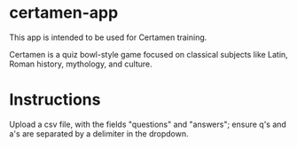 # certamen-app

This app is intended to be used for Certamen training. 

Certamen is a quiz bowl-style game focused on classical subjects like Latin, Roman history, mythology, and culture.  

# Instructions 
Upload a csv file, with the fields "questions" and "answers"; ensure q's and a's are separated by a delimiter in the dropdown.   
